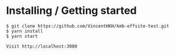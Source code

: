 # Installing / Getting started

```
$ git clone https://github.com/VincentHKH/kmb-offsite-test.git
$ yarn install
$ yarn start

Visit http://localhost:3000
```


